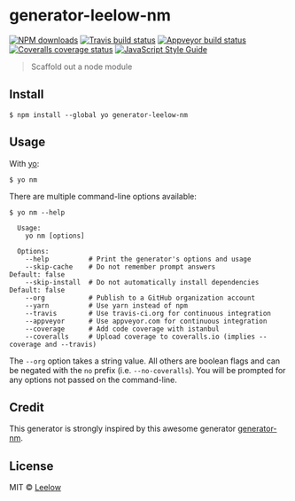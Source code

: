 # generator-leelow-nm

[![NPM downloads][downloads-image]][downloads-url]
[![Travis build status][travis-image]][travis-url]
[![Appveyor build status][appveyor-image]][appveyor-url]
[![Coveralls coverage status][coveralls-image]][coveralls-url]
[![JavaScript Style Guide][javascript-standard-image]][javascript-standard-url]

> Scaffold out a node module

## Install

```
$ npm install --global yo generator-leelow-nm
```

## Usage

With [yo](https://github.com/yeoman/yo):

```
$ yo nm
```

There are multiple command-line options available:

```
$ yo nm --help

  Usage:
    yo nm [options]

  Options:
    --help          # Print the generator's options and usage
    --skip-cache    # Do not remember prompt answers                      Default: false
    --skip-install  # Do not automatically install dependencies           Default: false
    --org           # Publish to a GitHub organization account
    --yarn          # Use yarn instead of npm
    --travis        # Use travis-ci.org for continuous integration
    --appveyor      # Use appveyor.com for continuous integration
    --coverage      # Add code coverage with istanbul
    --coveralls     # Upload coverage to coveralls.io (implies --coverage and --travis)
```

The `--org` option takes a string value. All others are boolean flags and can be negated with the `no` prefix (i.e. `--no-coveralls`). You will be prompted for any options not passed on the command-line.

## Credit

This generator is strongly inspired by this awesome generator [generator-nm](https://github.com/sindresorhus/generator-nm).

## License

MIT © [Leelow](https://github.com/Leelow)

[npm-version-image]: https://img.shields.io/v/generator-leelow-nm.svg
[npm-version-url]: https://www.npmjs.com/package/generator-leelow-nm
[downloads-image]: https://img.shields.io/npm/dt/generator-leelow-nm.svg?maxAge=3600
[downloads-url]: https://www.npmjs.com/package/generator-leelow-nm
[appveyor-image]: https://ci.appveyor.com/api/projects/status/github/Leelow/generator-leelow-nm?svg=true&branch=master
[appveyor-url]: https://ci.appveyor.com/project/Leelow/generator-leelow-nm
[travis-image]: https://travis-ci.org/Leelow/generator-leelow-nm.svg?branch=master
[travis-url]: https://travis-ci.org/Leelow/generator-leelow-nm
[coveralls-image]: https://coveralls.io/repos/github/Leelow/generator-leelow-nm/badge.svg?branch=master
[coveralls-url]: https://coveralls.io/github/Leelow/generator-leelow-nm?branch=master
[javascript-standard-image]: https://img.shields.io/badge/code%20style-standard-brightgreen.svg
[javascript-standard-url]: http://standardjs.com/